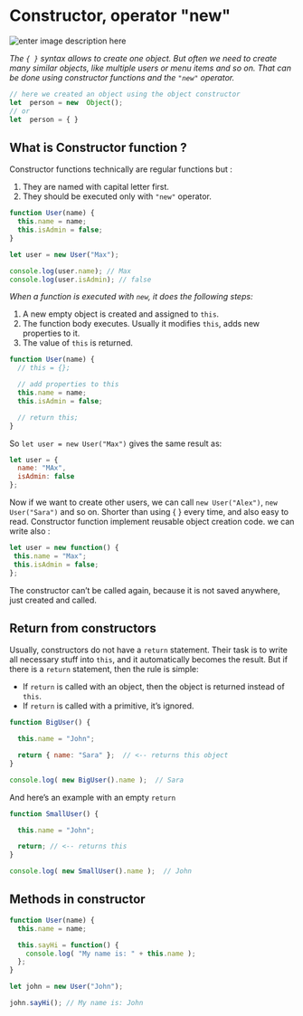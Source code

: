 
# Constructor, operator "new"

![enter image description here](https://i.ytimg.com/vi/_NM5tRMP0Ss/hqdefault.jpg)


_The  `{ }` syntax allows to create one object. But often we need to create many similar objects, like multiple users or menu items and so on._
_That can be done using constructor functions and the `"new"` operator._
```js
// here we created an object using the object constructor 
let  person = new  Object(); 
// or 
let  person = { } 

```
## What is Constructor function ?
Constructor functions technically are regular functions but : 
1. They are named with capital letter first.
2. They should be executed only with `"new"` operator.

```javascript
function User(name) {
  this.name = name;
  this.isAdmin = false;
}

let user = new User("Max");

console.log(user.name); // Max
console.log(user.isAdmin); // false
```
_When a function is executed with `new`, it does the following steps:_
1. A new empty object is created and assigned to `this`.
2. The function body executes. Usually it modifies `this`, adds new properties to it.
3. The value of `this` is returned.

```javascript
function User(name) {
  // this = {};  

  // add properties to this
  this.name = name;
  this.isAdmin = false;

  // return this;   
}
```
So `let user = new User("Max")` gives the same result as:
```javascript
let user = {
  name: "MAx",
  isAdmin: false
};
```
Now if we want to create other users, we can call `new User("Alex")`, `new User("Sara")` and so on.  Shorter than using { }  every time, and also easy to read.
Constructor function implement reusable object creation code.
we can write also : 
 
 ```javascript
let user = new function() {
  this.name = "Max";
  this.isAdmin = false;   
};
```
 
 The constructor can’t be called again, because it is not saved anywhere, just created and called. 
 ## Return from constructors
 Usually, constructors do not have a `return` statement. Their task is to write all necessary stuff into `this`, and it automatically becomes the result.
 But if there is a `return` statement, then the rule is simple:

-   If `return` is called with an object, then the object is returned instead of `this`.
-   If `return` is called with a primitive, it’s ignored.
```javascript
function BigUser() {

  this.name = "John";

  return { name: "Sara" };  // <-- returns this object
}

console.log( new BigUser().name );  // Sara 
```
And here’s an example with an empty `return`
```javascript
function SmallUser() {

  this.name = "John";

  return; // <-- returns this
}

console.log( new SmallUser().name );  // John
```
##  Methods in constructor 
```javascript
function User(name) {
  this.name = name;

  this.sayHi = function() {
    console.log( "My name is: " + this.name );
  };
}

let john = new User("John");

john.sayHi(); // My name is: John


```
